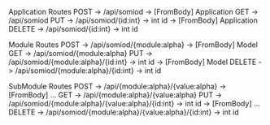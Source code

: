 Application Routes
POST -> /api/somiod
        -> [FromBody] Application
GET -> /api/somiod
PUT -> /api/somiod/{id:int}
        -> int id
        -> [FromBody] Application
DELETE -> /api/somiod/{id:int}
        -> int id


Module Routes
POST -> /api/somiod/{module:alpha}
        -> [FromBody] Model
GET -> /api/somiod/{module:alpha}
PUT -> /api/somiod/{module:alpha}/{id:int}
        -> int id
        -> [FromBody] Model
DELETE -> /api/somiod/{module:alpha}/{id:int}
        -> int id


SubModule Routes
POST -> /api/{module:alpha}/{value:alpha}
        -> [FromBody] ...
GET -> /api/{module:alpha}/{value:alpha}
PUT -> /api/somiod/{module:alpha}/{value:alpha}/{id:int}
        -> int id
        -> [FromBody] ...
DELETE -> /api/somiod/{module:alpha}/{value:alpha}/{id:int}
        -> int id
